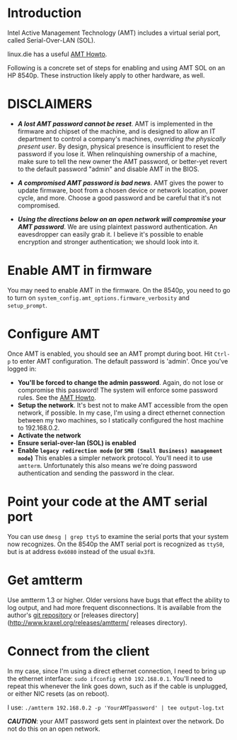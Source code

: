 Introduction
============

Intel Active Management Technology (AMT) includes a virtual serial
port, called Serial-Over-LAN (SOL).

linux.die has a useful [AMT Howto](http://linux.die.net/man/7/amt-howto).

Following is a concrete set of steps for enabling and using AMT SOL on
an HP 8540p. These instruction likely apply to other hardware, as
well.

DISCLAIMERS
===========

* ***A lost AMT password cannot be reset***. AMT is implemented in the
     firmware and chipset of the machine, and is designed to allow an
     IT department to control a company's machines, *overriding the
     physically present user*. By design, physical presence is
     insufficient to reset the password if you lose it. When
     relinquishing ownership of a machine, make sure to tell the new
     owner the AMT password, or better-yet revert to the default
     password "admin" and disable AMT in the BIOS.

* ***A compromised AMT password is bad news***. AMT gives the power to
     update firmware, boot from a chosen device or network location,
     power cycle, and more. Choose a good password and be careful that
     it's not compromised.

* ***Using the directions below on an open network will compromise
     your AMT password***. We are using plaintext password
     authentication. An eavesdropper can easily grab it. I believe
     it's possible to enable encryption and stronger authentication;
     we should look into it.

Enable AMT in firmware
======================

You may need to enable AMT in the firmware. On the 8540p, you need to
go to turn on `system_config.amt_options.firmware_verbosity` and
`setup_prompt`.

Configure AMT
=============

Once AMT is enabled, you should see an AMT prompt during boot. Hit
`Ctrl-p` to enter AMT configuration. The default password is
'admin'. Once you've logged in:

* **You'll be forced to change the admin password**. Again, do not
    lose or compromise this password! The system will enforce some
    password rules. See the [AMT Howto](http://linux.die.net/man/7/amt-howto).
* **Setup the network**. It's best not to make AMT accessible from the
    open network, if possible. In my case, I'm using a direct ethernet
    connection between my two machines, so I statically configured the
    host machine to 192.168.0.2.
* **Activate the network**
* **Ensure serial-over-lan (SOL) is enabled**
* **Enable `legacy redirection mode` (or `SMB (Small Business)
    management mode`)** This enables a simpler network
    protocol. You'll need it to use `amtterm`. Unfortunately this also
    means we're doing password authentication and sending the password
    in the clear.

Point your code at the AMT serial port
======================================

You can use `dmesg | grep ttyS` to examine the serial ports that your
system now recognizes. On the 8540p the AMT serial port is recognized
as `ttyS0`, but is at address `0x6080` instead of the usual `0x3f8`.

Get amtterm
===========

Use amtterm 1.3 or higher. Older versions have bugs that effect
the ability to log output, and had more frequent disconnections.
It is available from
the author's [git repository](http://www.kraxel.org/cgit/amtterm/) or
[releases directory](http://www.kraxel.org/releases/amtterm/ releases
directory).

Connect from the client
=======================

In my case, since I'm using a direct ethernet connection, I need to
bring up the ethernet interface: `sudo ifconfig eth0
192.168.0.1`. You'll need to repeat this whenever the link goes down,
such as if the cable is unplugged, or either NIC resets (as on
reboot).

I use: `./amtterm 192.168.0.2 -p 'YourAMTpassword' | tee output-log.txt`

***CAUTION***: your AMT password gets sent in plaintext over the
   network. Do not do this on an open network.

